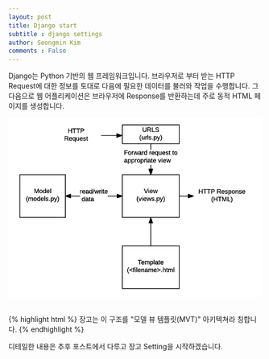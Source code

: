 ```yaml
---
layout: post
title: Django start
subtitle : django settings
author: Seongmin Kim
comments : False
---
```


Django는 Python 기반의 웹 프레임워크입니다. 브라우저로 부터 받는 HTTP Request에 대한 정보를 토대로 다음에 필요한 데이터를 불러와 작업을 수행합니다.
그 다음으로 웹 어플리케이션은 브라우저에 Response를 반환하는데 주로 동적 HTML 페이지를 생성합니다.

![Basic django Logo](/assets/img/basic-django.png)

<br>
{% highlight html %}
 장고는 이 구조를 "모델 뷰 템플릿(MVT)" 아키텍쳐라 칭합니다.
{% endhighlight %}

<br>

디테일한 내용은 추후 포스트에서 다루고 장고 Setting을 시작하겠습니다.

<br>
